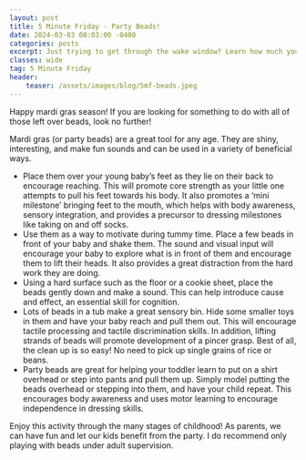 ```yaml
---
layout: post
title: 5 Minute Friday - Party Beads!
date: 2024-03-03 08:03:00 -0400
categories: posts
excerpt: Just trying to get through the wake window? Learn how much you can do for your little one with just party beads!
classes: wide
tag: 5 Minute Friday
header:
    teaser: /assets/images/blog/5mf-beads.jpeg
---
```



Happy mardi gras season! If you are looking for something to do with all of those left over beads, look no further!

Mardi gras (or party beads) are a great tool for any age. They are shiny, interesting, and make fun sounds and can be used in a variety of beneficial ways.

- Place them over your young baby’s feet as they lie on their back to encourage reaching. This will promote core strength as your little one attempts to pull his feet towards his body. It also promotes a ‘mini milestone’ bringing feet to the mouth, which helps with body awareness, sensory integration, and provides a precursor to dressing milestones like taking on and off socks.
- Use them as a way to motivate during tummy time. Place a few beads in front of your baby and shake them. The sound and visual input will encourage your baby to explore what is in front of them and encourage them to lift their heads. It also provides a great distraction from the hard work they are doing.
- Using a hard surface such as the floor or a cookie sheet, place the beads gently down and make a sound. This can help introduce cause and effect, an essential skill for cognition.
- Lots of beads in a tub make a great sensory bin. Hide some smaller toys in them and have your baby reach and pull them out. This will encourage tactile processing and tactile discrimination skills. In addition, lifting strands of beads will promote development of a pincer grasp. Best of all, the clean up is so easy! No need to pick up single grains of rice or beans.
- Party beads are great for helping your toddler learn to put on a shirt overhead or step into pants and pull them up. Simply model putting the beads overhead or stepping into them, and have your child repeat. This encourages body awareness and uses motor learning to encourage independence in dressing skills.

Enjoy this activity through the many stages of childhood! As parents, we can have fun and let our kids benefit from the party. I do recommend only playing with beads under adult supervision.

